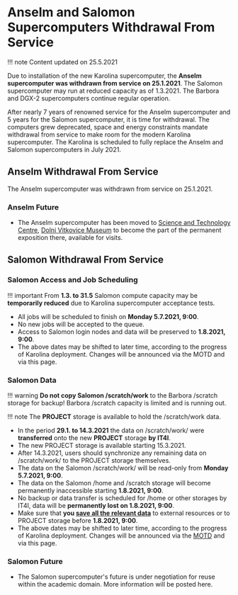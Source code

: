 # Anselm and Salomon Supercomputers Withdrawal From Service

!!! note
    Content updated on 25.5.2021

Due to installation of the new Karolina supercomputer, the **Anselm supercomputer was withdrawn from service on 25.1.2021**. The Salomon supercomputer may run at reduced capacity as of 1.3.2021. The Barbora and DGX-2 supercomputers continue regular operation.

After nearly 7 years of renowned service for the Anselm supercomputer and 5 years for the Salomon supercomputer, it is time for withdrawal. The computers grew deprecated, space and energy constraints mandate withdrawal from service to make room for the modern Karolina supercomputer. The Karolina is scheduled to fully replace the Anselm and Salomon supercomputers in July 2021.

## Anselm Withdrawal From Service

The Anselm supercomputer was withdrawn from service on 25.1.2021.

### Anselm Future

- The Anselm supercomputer has been moved to [Science and Technology Centre][3], [Dolni Vitkovice Museum][4] to become the part of the permanent exposition there, available for visits.

## Salomon Withdrawal From Service

### Salomon Access and Job Scheduling

!!! important
    From **1.3. to 31.5** Salomon compute capacity may be **temporarily reduced** due to Karolina supercomputer acceptance tests.

- All jobs will be scheduled to finish on **Monday 5.7.2021, 9:00**.
- No new jobs will be accepted to the queue.
- Access to Salomon login nodes and data will be preserved to **1.8.2021, 9:00**.
- The above dates may be shifted to later time, according to the progress of Karolina deployment. Changes will be announced via the MOTD and via this page.

### Salomon Data

!!! warning
    **Do not copy Salomon /scratch/work** to the Barbora /scratch storage for backup!
    Barbora /scratch capacity is limited and is running out.

!!! note
    The **PROJECT** storage is available to hold the /scratch/work data.

- In the period **29.1. to 14.3.2021** the data on /scratch/work/ were **transferred** onto the new **PROJECT** storage **by IT4I**.
- The new PROJECT storage is available starting 15.3.2021.
- After 14.3.2021, users should synchronize any remaining data on /scratch/work/ to the PROJECT storage themselves.
- The data on the Salomon /scratch/work/ will be read-only from **Monday 5.7.2021, 9:00**.
- The data on the Salomon /home and /scratch storage will become permanently inaccessible starting **1.8.2021, 9:00**.
- No backup or data transfer is scheduled for /home or other storages by IT4I, data will be **permanently lost on 1.8.2021, 9:00**.
- Make sure that **you [save all the relevant data][2]** to external resources or to PROJECT storage before  **1.8.2021, 9:00**.
- The above dates may be shifted to later time, according to the progress of Karolina deployment. Changes will be announced via the [MOTD][5] and via this page.

### Salomon Future

- The Salomon supercomputer's future is under negotiation for reuse within the academic domain. More information will be posted here.

[1]: anselm/storage.md#cesnet-data-storage
[2]: salomon/storage.md#cesnet-data-storage
[3]: https://www.dolnivitkovice.cz/en/science-and-technology-centre/
[4]: https://www.dolnivitkovice.cz/en/
[5]: https://www.it4i.cz/pro-uzivatele/message-of-the-day
